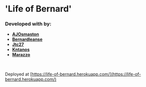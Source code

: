 # 'Life of Bernard'

### Developed with by:
- <b>[AJOsmaston](https://github.com/AJOsmaston)</b>
- <b>[Bernardleanse](https://github.com/bernardleanse)</b>
- <b>[Jtc27](https://github.com/jtc27)</b>
- <b>[Kntanos](https://github.com/Kntanos)</b>
- <b>[Marazzo](https://github.com/marazzo)</b>

<br><br>Deployed at [https://life-of-bernard.herokuapp.com/](https://life-of-bernard.herokuapp.com/) 

